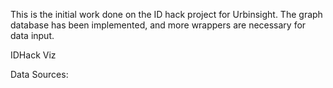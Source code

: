 This is the initial work done on the ID hack project for Urbinsight. The graph database
has been implemented, and more wrappers are necessary for data input.


IDHack Viz 

Data Sources:


